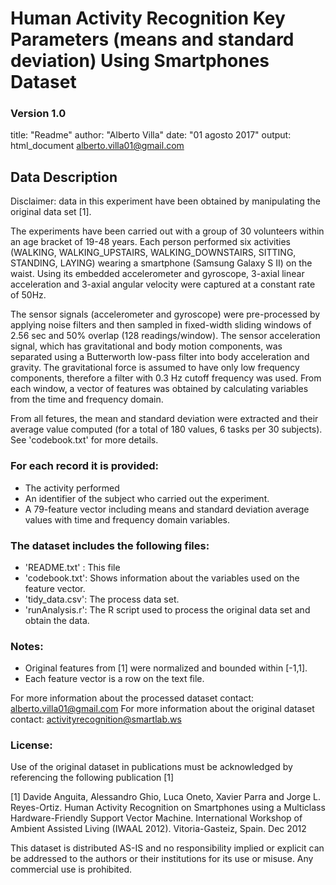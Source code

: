 # Human Activity Recognition Key Parameters (means and standard  deviation) Using Smartphones Dataset
### Version 1.0

title: "Readme"
author: "Alberto Villa"
date: "01 agosto 2017"
output: html_document
alberto.villa01@gmail.com


## Data Description 

Disclaimer: data in this experiment have been obtained by manipulating the original data set [1].

The experiments have been carried out with a group of 30 volunteers within an age bracket of 19-48 years. 
Each person performed six activities (WALKING, WALKING_UPSTAIRS, WALKING_DOWNSTAIRS, SITTING, STANDING, 
LAYING) wearing a smartphone (Samsung Galaxy S II) on the waist. Using its embedded accelerometer and gyroscope, 
3-axial linear acceleration and 3-axial angular velocity were captured at a constant rate of 50Hz. 


The sensor signals (accelerometer and gyroscope) were pre-processed by applying noise filters 
and then sampled in fixed-width sliding windows of 2.56 sec and 50% overlap (128 readings/window). 
The sensor acceleration signal, which has gravitational and body motion components, was separated 
using a Butterworth low-pass filter into body acceleration and gravity. The gravitational force is 
assumed to have only low frequency components, therefore a filter with 0.3 Hz cutoff frequency was used. 
From each window, a vector of features was obtained by calculating variables from the time and frequency domain. 

From all fetures, the mean and standard deviation were extracted and their average value computed (for a total of
180 values, 6 tasks per 30 subjects).
See 'codebook.txt' for more details. 


### For each record it is provided:
* The activity performed
* An identifier of the subject who carried out the experiment.
* A 79-feature vector including means and standard deviation average values with time and frequency domain variables.  


### The dataset includes the following files:
* 'README.txt' : This file
* 'codebook.txt': Shows information about the variables used on the feature vector.
* 'tidy_data.csv': The process data set.
* 'runAnalysis.r': The R script used to process the original data set and obtain the data.


### Notes: 
* Original features from [1] were normalized and bounded within [-1,1].
* Each feature vector is a row on the text file.

For more information about the processed dataset contact: alberto.villa01@gmail.com
For more information about the original dataset contact: activityrecognition@smartlab.ws

### License:

Use of the original dataset in publications must be acknowledged by referencing the following publication [1] 

[1] Davide Anguita, Alessandro Ghio, Luca Oneto, Xavier Parra and Jorge L. Reyes-Ortiz. Human Activity Recognition on Smartphones using a Multiclass Hardware-Friendly Support Vector Machine. International Workshop of Ambient Assisted Living (IWAAL 2012). Vitoria-Gasteiz, Spain. Dec 2012

This dataset is distributed AS-IS and no responsibility implied or explicit can be addressed to the authors or their institutions for its use or misuse. Any commercial use is prohibited.
